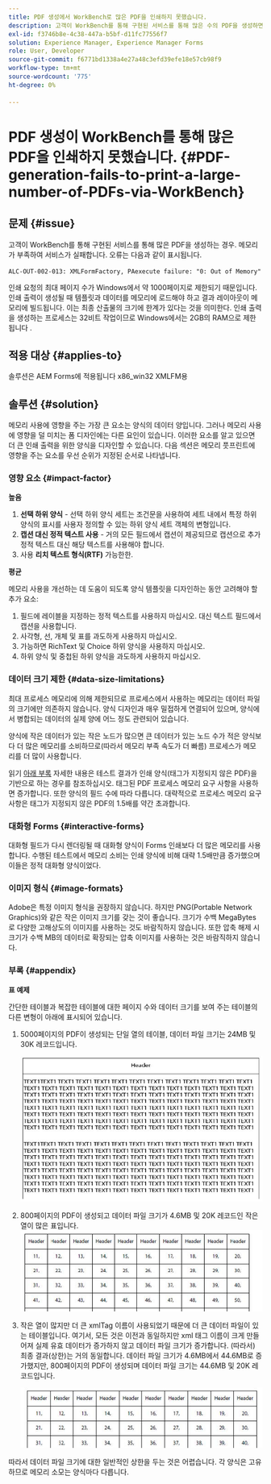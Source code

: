 ```yaml
---
title: PDF 생성에서 WorkBench로 많은 PDF을 인쇄하지 못했습니다.
description: 고객이 WorkBench를 통해 구현된 서비스를 통해 많은 수의 PDF을 생성하면 인쇄 서비스가 실패합니다.
exl-id: f3746b8e-4c38-447a-b5bf-d11fc77556f7
solution: Experience Manager, Experience Manager Forms
role: User, Developer
source-git-commit: f6771bd1338a4e27a48c3efd39efe18e57cb98f9
workflow-type: tm+mt
source-wordcount: '775'
ht-degree: 0%

---
```


# PDF 생성이 WorkBench를 통해 많은 PDF을 인쇄하지 못했습니다. {#PDF-generation-fails-to-print-a-large-number-of-PDFs-via-WorkBench}

## 문제 {#issue}

고객이 WorkBench를 통해 구현된 서비스를 통해 많은 PDF을 생성하는 경우. 메모리가 부족하여 서비스가 실패합니다. 오류는 다음과 같이 표시됩니다.

`ALC-OUT-002-013: XMLFormFactory, PAexecute failure: "0: Out of Memory"`

<!-- Attached is a simplified template (BollatoRiservatiLandscape_table_simple.xdp) that simulates the problem.
Using the Designer, if we associate the template "BollatoRiservatiLandscape_table_semplice.xdp" with the XML file "BollatoRiservati.xml" during the generation of the pdf, the process comes to occupy 1.6 Gb of RAM. On the server side, with the complete template, the pdf generation process breaks down, occupying 2 GB of RAM.-->

인쇄 요청의 최대 페이지 수가 Windows에서 약 1000페이지로 제한되기 때문입니다. 인쇄 출력이 생성될 때 템플릿과 데이터를 메모리에 로드해야 하고 결과 레이아웃이 메모리에 빌드됩니다. 이는 최종 산출물의 크기에 한계가 있다는 것을 의미한다. 인쇄 출력을 생성하는 프로세스는 32비트 작업이므로 Windows에서는 2GB의 RAM으로 제한됩니다 <!--and 4 GB on UNIX-->.

## 적용 대상 {#applies-to}

솔루션은 AEM Forms에 적용됩니다 <!--JEE Server and AEM Forms on OSGi Server--> x86_win32 XMLFM용

## 솔루션 {#solution}

메모리 사용에 영향을 주는 가장 큰 요소는 양식의 데이터 양입니다. 그러나 메모리 사용에 영향을 덜 미치는 폼 디자인에는 다른 요인이 있습니다. 이러한 요소를 알고 있으면 더 큰 인쇄 출력을 위한 양식을 디자인할 수 있습니다. 다음 섹션은 메모리 풋프린트에 영향을 주는 요소를 우선 순위가 지정된 순서로 나타냅니다.

### 영향 요소 {#impact-factor}

**높음**

1. **선택 하위 양식** - 선택 하위 양식 세트는 조건문을 사용하여 세트 내에서 특정 하위 양식의 표시를 사용자 정의할 수 있는 하위 양식 세트 객체의 변형입니다.
1. **캡션 대신 정적 텍스트 사용** - 거의 모든 필드에서 캡션이 제공되므로 캡션으로 추가 정적 텍스트 대신 해당 텍스트를 사용해야 합니다.
1. 사용 **리치 텍스트 형식(RTF)** 가능한한.

**평균**

메모리 사용을 개선하는 데 도움이 되도록 양식 템플릿을 디자인하는 동안 고려해야 할 추가 요소:

1. 필드에 레이블을 지정하는 정적 텍스트를 사용하지 마십시오. 대신 텍스트 필드에서 캡션을 사용합니다.
2. 사각형, 선, 개체 및 표를 과도하게 사용하지 마십시오.
3. 가능하면 RichText 및 Choice 하위 양식을 사용하지 마십시오.
4. 하위 양식 및 중첩된 하위 양식을 과도하게 사용하지 마십시오.

### 데이터 크기 제한 {#data-size-limitations}

최대 프로세스 메모리에 의해 제한되므로 프로세스에서 사용하는 메모리는 데이터 파일의 크기에만 의존하지 않습니다. 양식 디자인과 매우 밀접하게 연결되어 있으며, 양식에서 병합되는 데이터의 실제 양에 어느 정도 관련되어 있습니다.

양식에 작은 데이터가 있는 작은 노드가 많으면 큰 데이터가 있는 노드 수가 적은 양식보다 더 많은 메모리를 소비하므로(따라서 메모리 부족 속도가 더 빠름) 프로세스가 메모리를 더 많이 사용합니다.

읽기 [아래 부록](#appendix) 자세한 내용은 테스트 결과가 인쇄 양식(태그가 지정되지 않은 PDF)을 기반으로 하는 경우를 참조하십시오. 태그된 PDF 프로세스 메모리 요구 사항을 사용하면 증가합니다. 또한 양식의 필드 수에 따라 다릅니다. 대략적으로 프로세스 메모리 요구 사항은 태그가 지정되지 않은 PDF의 1.5배를 약간 초과합니다.

### 대화형 Forms {#interactive-forms}

대화형 필드가 다시 렌더링될 때 대화형 양식이 Forms 인쇄보다 더 많은 메모리를 사용합니다. 수행된 테스트에서 메모리 소비는 인쇄 양식에 비해 대략 1.5배만큼 증가했으며 이들은 정적 대화형 양식이었다.

### 이미지 형식 {#image-formats}

Adobe은 특정 이미지 형식을 권장하지 않습니다. 하지만 PNG(Portable Network Graphics)와 같은 작은 이미지 크기를 갖는 것이 좋습니다. 크기가 수백 MegaBytes로 다양한 고해상도의 이미지를 사용하는 것도 바람직하지 않습니다. 또한 압축 해제 시 크기가 수백 MB의 데이터로 확장되는 압축 이미지를 사용하는 것은 바람직하지 않습니다.

### 부록 {#appendix}

**표 예제**

간단한 테이블과 복잡한 테이블에 대한 페이지 수와 데이터 크기를 보여 주는 테이블의 다른 변형이 아래에 표시되어 있습니다.

1. 5000페이지의 PDF이 생성되는 단일 열의 테이블, 데이터 파일 크기는 24MB 및 30K 레코드입니다.

   ![table_single_column](/help/forms/using/assets/table_single_column.png)

1. 800페이지의 PDF이 생성되고 데이터 파일 크기가 4.6MB 및 20K 레코드인 작은 열이 많은 표입니다.
   ![table_many_small_columns](/help/forms/using/assets/table_many_small_columns.png)

1. 작은 열이 많지만 더 큰 xmlTag 이름이 사용되었기 때문에 더 큰 데이터 파일이 있는 테이블입니다.
여기서, 모든 것은 이전과 동일하지만 xml 태그 이름이 크게 만들어져 실제 유효 데이터가 증가하지 않고 데이터 파일 크기가 증가합니다. (따라서) 최종 결과(상한)는 거의 동일합니다. 데이터 파일 크기가 4.6MB에서 44.6MB로 증가했지만, 800페이지의 PDF이 생성되며 데이터 파일 크기는 44.6MB 및 20K 레코드입니다.

   ![table_bigger_xml_tagname](/help/forms/using/assets/table_bigger_xml_tagname.png)

따라서 데이터 파일 크기에 대한 일반적인 상한을 두는 것은 어렵습니다. 각 양식은 고유하므로 메모리 소모는 양식마다 다릅니다.
